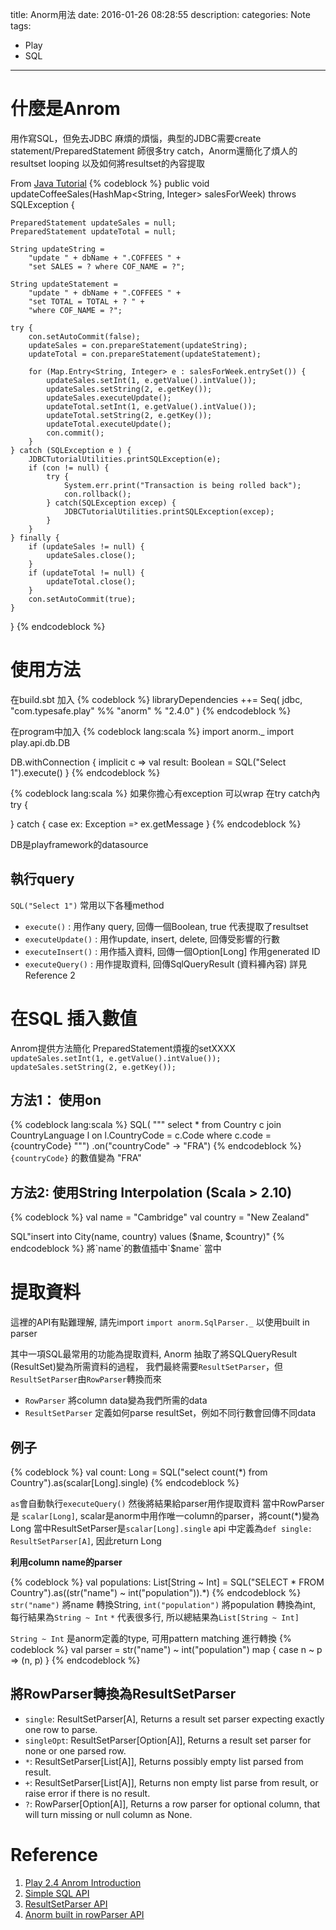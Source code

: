 title: Anorm用法
date: 2016-01-26 08:28:55
description:
categories: Note
tags:
- Play
- SQL
---

# 什麼是Anrom
用作寫SQL，但免去JDBC 麻煩的煩惱，典型的JDBC需要create statement/PreparedStatement 師很多try catch，Anorm還簡化了煩人的resultset looping 以及如何將resultset的內容提取

From [Java Tutorial](https://docs.oracle.com/javase/tutorial/jdbc/basics/prepared.html)
{% codeblock %}
public void updateCoffeeSales(HashMap<String, Integer> salesForWeek)
    throws SQLException {

    PreparedStatement updateSales = null;
    PreparedStatement updateTotal = null;

    String updateString =
        "update " + dbName + ".COFFEES " +
        "set SALES = ? where COF_NAME = ?";

    String updateStatement =
        "update " + dbName + ".COFFEES " +
        "set TOTAL = TOTAL + ? " +
        "where COF_NAME = ?";

    try {
        con.setAutoCommit(false);
        updateSales = con.prepareStatement(updateString);
        updateTotal = con.prepareStatement(updateStatement);

        for (Map.Entry<String, Integer> e : salesForWeek.entrySet()) {
            updateSales.setInt(1, e.getValue().intValue());
            updateSales.setString(2, e.getKey());
            updateSales.executeUpdate();
            updateTotal.setInt(1, e.getValue().intValue());
            updateTotal.setString(2, e.getKey());
            updateTotal.executeUpdate();
            con.commit();
        }
    } catch (SQLException e ) {
        JDBCTutorialUtilities.printSQLException(e);
        if (con != null) {
            try {
                System.err.print("Transaction is being rolled back");
                con.rollback();
            } catch(SQLException excep) {
                JDBCTutorialUtilities.printSQLException(excep);
            }
        }
    } finally {
        if (updateSales != null) {
            updateSales.close();
        }
        if (updateTotal != null) {
            updateTotal.close();
        }
        con.setAutoCommit(true);
    }
}
{% endcodeblock %}

# 使用方法

在build.sbt 加入
{% codeblock %}
libraryDependencies ++= Seq(
  jdbc,
  "com.typesafe.play" %% "anorm" % "2.4.0"
)
{% endcodeblock %}

在program中加入
{% codeblock lang:scala %}
import anorm._
import play.api.db.DB

DB.withConnection { implicit c =>
  val result: Boolean = SQL("Select 1").execute()
}
{% endcodeblock %}

{% codeblock lang:scala %}
如果你擔心有exception 可以wrap 在try catch內
try {

} catch {
  case ex: Exception =˃ ex.getMessage
}
{% endcodeblock %}

DB是playframework的datasource

## 執行query
`SQL("Select 1")` 常用以下各種method
- `execute()` : 用作any query, 回傳一個Boolean, true 代表提取了resultset
- `executeUpdate()` : 用作update, insert, delete, 回傳受影響的行數
- `executeInsert()` : 用作插入資料, 回傳一個Option[Long] 作用generated ID
- `executeQuery()`  : 用作提取資料, 回傳SqlQueryResult (資料褲內容)
詳見Reference 2

# 在SQL 插入數值
Anrom提供方法簡化 PreparedStatement煩複的setXXXX
`updateSales.setInt(1, e.getValue().intValue());` 
`updateSales.setString(2, e.getKey());`

## 方法1： 使用on
{% codeblock lang:scala %}
  SQL(
    """
      select * from Country c 
      join CountryLanguage l on l.CountryCode = c.Code 
      where c.code = {countryCode}
    """)
    .on("countryCode" -> "FRA")
{% endcodeblock %}
`{countryCode}` 的數值變為 "FRA"

## 方法2: 使用String Interpolation (Scala > 2.10)
{% codeblock %}
val name = "Cambridge"
val country = "New Zealand"

SQL"insert into City(name, country) values ($name, $country)"
{% endcodeblock %}
將`name`的數值插中`$name` 當中

# 提取資料
這裡的API有點難理解, 請先import `import anorm.SqlParser._` 以使用built in parser

其中一項SQL最常用的功能為提取資料, Anorm 抽取了將SQLQueryResult (ResultSet)變為所需資料的過程， 我們最終需要`ResultSetParser`，但`ResultSetParser`由`RowParser`轉換而來 
- `RowParser` 將column data變為我們所需的data
- `ResultSetParser` 定義如何parse resultSet，例如不同行數會回傳不同data

## 例子

{% codeblock %}
val count: Long = 
SQL("select count(*) from Country").as(scalar[Long].single)
{% endcodeblock %}

`as`會自動執行`executeQuery()` 然後將結果給parser用作提取資料
當中RowParser是 `scalar[Long]`, scalar是anorm中用作唯一column的parser，將count(*)變為Long
當中ResultSetParser是`scalar[Long].single` api 中定義為`def single: ResultSetParser[A]`, 因此return Long

**利用column name的parser**

{% codeblock %}
val populations: List[String ~ Int] = 
  SQL("SELECT * FROM Country").as((str("name") ~ int("population")).*) 
{% endcodeblock %}
`str("name")` 將name 轉換String, `int("population")` 將population 轉換為int, 每行結果為`String ~ Int`
`*` 代表很多行, 所以總結果為`List[String ~ Int]`

`String ~ Int` 是anorm定義的type, 可用pattern matching 進行轉換
{% codeblock %}
val parser = str("name") ~ int("population") map { case n ~ p => (n, p) }
{% endcodeblock %}

## 將RowParser轉換為ResultSetParser
- `single`: ResultSetParser[A], Returns a result set parser expecting exactly one row to parse.
- `singleOpt`: ResultSetParser[Option[A]], Returns a result set parser for none or one parsed row.
- `*`: ResultSetParser[List[A]], Returns possibly empty list parsed from result.
- `+`: ResultSetParser[List[A]], Returns non empty list parse from result, or raise error if there is no result.
- `?`: RowParser[Option[A]], Returns a row parser for optional column, that will turn missing or null column as None.

# Reference
1. [Play 2.4 Anrom Introduction](https://www.playframework.com/documentation/2.4.x/ScalaAnorm)
2. [Simple SQL API](https://www.playframework.com/documentation/2.4.x/api/scala/index.html#anorm.SimpleSql)
3. [ResultSetParser API](https://www.playframework.com/documentation/2.4.x/api/scala/index.html#anorm.RowParser)
4. [Anorm built in rowParser API](https://www.playframework.com/documentation/2.4.x/api/scala/index.html#anorm.SqlParser$)